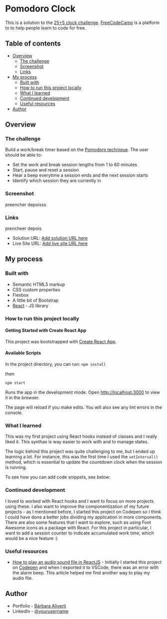 # Pomodoro Clock

This is a solution to the [25+5 clock challenge](https://www.freecodecamp.org/learn/front-end-libraries/front-end-libraries-projects/build-a-25--5-clock). [FreeCodeCamp](https://www.freecodecamp.org/) is a platform to to help people learn to code for free.

## Table of contents

- [Overview](#overview)
  - [The challenge](#the-challenge)
  - [Screenshot](#screenshot)
  - [Links](#links)
- [My process](#my-process)
  - [Built with](#built-with)
  - [How to run this project locally](#how-to-run-this-project-locally)
  - [What I learned](#what-i-learned)
  - [Continued development](#continued-development)
  - [Useful resources](#useful-resources)
- [Author](#author)

## Overview

### The challenge

Build a work/break timer based on the [Pomodoro technique](https://en.wikipedia.org/wiki/Pomodoro_Technique). The user should be able to:
- Set the work and break session lengths from 1 to 60 minutes
- Start, pause and reset a session
- Hear a beep everytime a session ends and the next session starts
- Identify which session they are currently in 

### Screenshot

preencher depoisss

### Links

prencheer depois

- Solution URL: [Add solution URL here](https://your-solution-url.com)
- Live Site URL: [Add live site URL here](https://your-live-site-url.com)

## My process

### Built with

- Semantic HTML5 markup
- CSS custom properties
- Flexbox
- A little bit of Bootstrap
- [React](https://reactjs.org/) - JS library

### How to run this project locally

#### Getting Started with Create React App

This project was bootstrapped with [Create React App](https://github.com/facebook/create-react-app).

#### Available Scripts

In the project directory, you can run:
```npm install``` 

then

```npm start```

Runs the app in the development mode.
Open [http://localhost:3000](http://localhost:3000) to view it in the browser.

The page will reload if you make edits.
You will also see any lint errors in the console.

### What I learned

This was my first project using React hooks instead of classes and I really liked it. This synthax is way easier to work with and to manage states.

The logic behind this project was quite challenging to me, but I ended up learning a lot. For instance, this was the first time I used the ```setInterval()``` method, which is essential to update the countdown clock when the session is running. 

To see how you can add code snippets, see below:

### Continued development

I loved to worked with React hooks and I want to focus on more projects using these. I also want to improve the componentization of my future projects - as I mentioned before, I started this project on Codepen so I think I could have done a better jobs dividing my application in more components. There are also some features that I want to explore, such as using Font Awesome icons as a package with React.
For this project in particular, I want to add a session counter to indicate accumulated work time, which would be a nice feature :)

### Useful resources

- [How to play an audio sound file in ReactJS](https://coderrocketfuel.com/article/how-to-play-a-mp3-sound-file-in-react-js) - Initially I started this project on [Codepen](https://codepen.io) and when I exported it to VSCode, there was an error with the alarm beep. This article helped me find another way to play my audio file.

## Author

- Portfolio - [Bárbara Aliverti](https://barbaraaliverti.github.io/)
- LinkedIn - [@yourusername](https://www.linkedin.com/in/barbaraaliverti)

